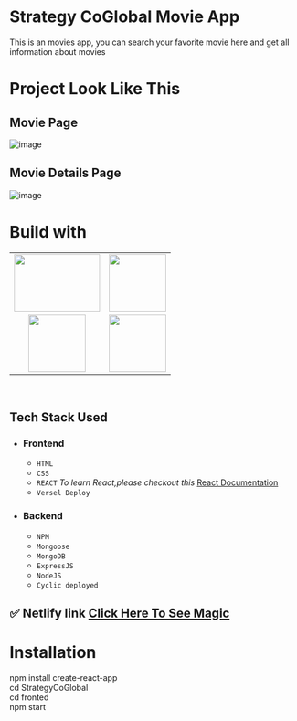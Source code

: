 
# Strategy CoGlobal Movie App

This is an movies app, you can search your favorite movie here and get all information about movies


#  Project Look Like This

## Movie Page
![image](https://imageupload.io/ib/MIx6OvJNki6PNkn_1699342982.png)

## Movie Details Page
![image](https://imageupload.io/ib/4FhmdbWSR1yvrS3_1699343056.png)

# Build with

<table  align=center>
  <tr>
 <td align=center> <img src="https://upload.wikimedia.org/wikipedia/commons/thumb/d/d9/Node.js_logo.svg/1280px-Node.js_logo.svg.png"  height=100   width=150 ></td>
     <td align=center> <img src="https://upload.wikimedia.org/wikipedia/commons/thumb/a/a7/React-icon.svg/1280px-React-icon.svg.png" height=100   ></td>
  </tr><tr>
  <td align=center> <img src="https://git-scm.com/images/logos/downloads/Git-Icon-1788C.png"  height=100  ></td>
  <td align=center> <img src="https://img.icons8.com/plasticine/100/null/github.png"  height=100  ></td>
  </tr>

</table>

<br/>

## Tech Stack Used

- ### **Frontend**
  - `HTML`
  - `CSS`
  - `REACT` _To learn React,please checkout this_ [React Documentation](https://reactjs.org/)
  - `Versel Deploy`
- ### **Backend**
  - `NPM`
  - `Mongoose`
  - `MongoDB`
  - `ExpressJS`
  - `NodeJS`
  - `Cyclic deployed`



## ✅ **Netlify link** [Click Here To See Magic](https://frontend-bharathaladandi.vercel.app/)


# Installation
  npm install create-react-app 
  <br/>
   cd StrategyCoGlobal
   <br/>
   cd fronted
  <br/>
  npm start